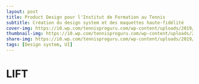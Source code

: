 ```yaml
---
layout: post
title: Product Design pour l'Institut de Formation au Tennis
subtitle: Création du design system et des maquettes haute-fidélité
cover-img: https://i0.wp.com/tennisproguru.com/wp-content/uploads/2019/10/Hard-Courts-2.jpg?resize=600%2C313&ssl=1
thumbnail-img: https://i0.wp.com/tennisproguru.com/wp-content/uploads/2019/10/Hard-Courts-2.jpg?resize=600%2C313&ssl=1
share-img: https://i0.wp.com/tennisproguru.com/wp-content/uploads/2019/10/Hard-Courts-2.jpg?resize=600%2C313&ssl=1
tags: [Design system, UI]
---
```


# LIFT

